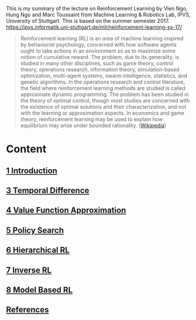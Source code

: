This is my summary of the lecture on Reinforcement Learning by Vien Ngo, Hung Ngo and Marc Toussaint from Machine Learning & Robotics Lab, IPVS, University of Stuttgart. This is based on the summer semester 2017. https://ipvs.informatik.uni-stuttgart.de/mlr/reinforcement-learning-ss-17/

> Reinforcement learning (RL) is an area of machine learning inspired by behaviorist psychology, concerned with how software agents ought to take actions in an environment so as to maximize some notion of cumulative reward. The problem, due to its generality, is studied in many other disciplines, such as game theory, control theory, operations research, information theory, simulation-based optimization, multi-agent systems, swarm intelligence, statistics, and genetic algorithms. In the operations research and control literature, the field where reinforcement learning methods are studied is called approximate dynamic programming. The problem has been studied in the theory of optimal control, though most studies are concerned with the existence of optimal solutions and their characterization, and not with the learning or approximation aspects. In economics and game theory, reinforcement learning may be used to explain how equilibrium may arise under bounded rationality.
([Wikipedia](https://en.wikipedia.org/wiki/Reinforcement_learning))

# Content
## [1 Introduction](1_Introduction)
## [3 Temporal Difference](3_temp_diff.md)
## [4 Value Function Approximation](4_approx.md)
## [5 Policy Search](5_policy_search.md)
## [6 Hierarchical RL](6_hierarchical_RL.md)
## [7 Inverse RL](7_inverse.md)
## [8 Model Based RL](8_model_based.md)

## [References](references.md)

